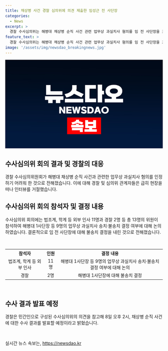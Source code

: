 ```yaml
---
title: 채상병 사건 경찰 심의위에 의견 제출한 임성근 전 사단장
categories:
  - News
excerpt: >
  경찰 수사심의위는 해병대 채상병 순직 사건 관련 업무상 과실치사 혐의를 임 전 사단장을 포함한 3명에 대해 어렵게 인정한 것으로 전해졌다. 외부 의견을 참고한 후 8일 오후 2시에 수사 결과를 발표할 예정이다. 채상병은 작년 7월에 비 피해 실종자를 수색 중 급류에 휩쓸려 숨진 후 발견됐고, 해병대 수사단은 관계자 8명을 업무상 과실치사 혐의로 결론지었다.
feature_text: >
  경찰 수사심의위는 해병대 채상병 순직 사건 관련 업무상 과실치사 혐의를 임 전 사단장을 포함한 3명에 대해 어렵게 인정한 것으로 전해졌다. 외부 의견을 참고한 후 8일 오후 2시에 수사 결과를 발표할 예정이다. 채상병은 작년 7월에 비 피해 실종자를 수색 중 급류에 휩쓸려 숨진 후 발견됐고, 해병대 수사단은 관계자 8명을 업무상 과실치사 혐의로 결론지었다.
image: '/assets/img/newsdao_breakingnews.jpg'
---
```


<p><img src="/assets/img/newsdao_breakingnews.jpg" alt="cryptoinkorea 속보" /></p>

<h2 data-ke-size="size26">수사심의위 회의 결과 및 경찰의 대응</h2>

<p data-ke-size="size16">경찰 수사심의위원회가 해병대 채상병 순직 사건과 관련한 업무상 과실치사 혐의를 인정하기 어려워 한 것으로 전해졌습니다. 이에 대해 경찰 및 심의위 관계자들은 급히 현장을 떠나 인터뷰를 거절했습니다.</p>

<h2 data-ke-size="size26">수사심의위 회의 참석자 및 결정 내용</h2>

<p data-ke-size="size16">수사심의위 회의에는 법조계, 학계 등 외부 인사 11명과 경찰 2명 등 총 13명의 위원이 참석하여 해병대 1사단장 등 9명의 업무상 과실치사 송치·불송치 결정 여부에 대해 논의하였습니다. 결론적으로 임 전 사단장에 대해 불송치 결정을 내린 것으로 전해졌습니다.</p>

<p data-ke-size="size16">&nbsp;</p>

<table>
  <tr>
    <td style="text-align: center; height: 17px;"><b>참석자</b></td>
    <td style="text-align: center; height: 17px;"><b>인원</b></td>
    <td style="text-align: center; height: 17px;"><b>결정 내용</b></td>
  </tr>
  <tr>
    <td style="text-align: center; height: 17px;">법조계, 학계 등 외부 인사</td>
    <td style="text-align: center; height: 17px;">11명</td>
    <td style="text-align: center; height: 17px;">해병대 1사단장 등 9명의 업무상 과실치사 송치·불송치 결정 여부에 대해 논의</td>
  </tr>
  <tr>
    <td style="text-align: center; height: 17px;">경찰</td>
    <td style="text-align: center; height: 17px;">2명</td>
    <td style="text-align: center; height: 17px;">해병대 1사단장에 대해 불송치 결정</td>
  </tr>
</table>

<p data-ke-size="size16">&nbsp;</p>

<h2 data-ke-size="size26">수사 결과 발표 예정</h2>

<p data-ke-size="size16">경찰은 민간인으로 구성된 수사심의위의 의견을 참고해 8일 오후 2시, 채상병 순직 사건에 대한 수사 결과를 발표할 예정이라고 밝혔습니다.</p>

<p data-ke-size="size16">&nbsp;</p>
실시간 뉴스 속보는, <a href="https://newsdao.kr" rel="dofollow">https://newsdao.kr</a>


